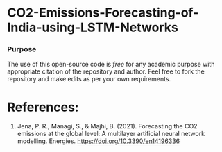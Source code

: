 # CO2-Emissions-Forecasting-of-India-using-LSTM-Networks

### Purpose
The use of this open-source code is _free_ for any academic purpose with appropriate citation of the repository and author. Feel free to fork the repository and make edits as per your own requirements.

# References:
1. Jena, P. R., Managi, S., & Majhi, B. (2021). Forecasting the CO2 emissions at the global level: A multilayer artificial neural network modelling. Energies. https://doi.org/10.3390/en14196336


